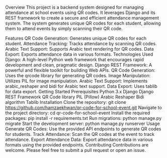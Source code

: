 Overview
This project is a backend system designed for managing attendance at school events using QR codes. It leverages Django and its REST framework to create a secure and efficient attendance management system. The system generates unique QR codes for each student, allowing them to attend events by simply scanning their QR code.

Features
QR Code Generation: Generates unique QR codes for each student.
Attendance Tracking: Tracks attendance by scanning QR codes.
Arabic Text Support: Supports Arabic text rendering for QR codes.
Data Export: Exports attendance data in various formats.
Technologies Used
Django: A high-level Python web framework that encourages rapid development and clean, pragmatic design.
Django REST Framework: A powerful and flexible toolkit for building Web APIs.
QR Code Generation: Uses the qrcode library for generating QR codes.
Image Manipulation: Utilizes PIL for image manipulation.
Arabic Text Support: Implements arabic_reshaper and bidi for Arabic text support.
Data Export: Uses tablib for data export.
Getting Started
Prerequisites
Python 3.x
Django
Django REST Framework
QR Code library
PIL (Pillow)
Arabic Reshaper
Bidi algorithm
Tablib
Installation
Clone the repository:
git clone https://github.com/hamzaekhwan/qr-code-for-school-event.git
Navigate to the project directory:
cd qr-code-for-school-event
Install the required packages:
pip install -r requirements.txt
Run migrations:
python manage.py migrate
Start the development server:
python manage.py runserver
Usage
Generate QR Codes: Use the provided API endpoints to generate QR codes for students.
Track Attendance: Scan the QR codes at the event to track attendance.
Export Attendance Data: Export attendance data in various formats using the provided endpoints.
Contributing
Contributions are welcome. Please feel free to submit a pull request or open an issue.
